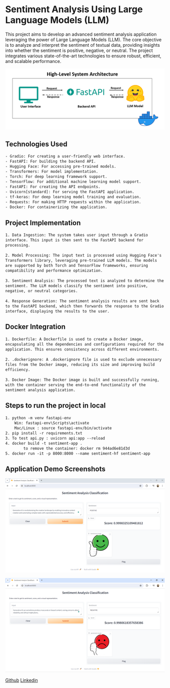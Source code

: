 # Sentiment Analysis Using Large Language Models (LLM)

This project aims to develop an advanced sentiment analysis application leveraging the power of Large Language Models (LLM). The core objective is to analyze and interpret the sentiment of textual data, providing insights into whether the sentiment is positive, negative, or neutral. The project integrates various state-of-the-art technologies to ensure robust, efficient, and scalable performance.

![High-Level System Architecture](./images/high_level_system_architecture.png)

## Technologies Used
    - Gradio: For creating a user-friendly web interface.
    - FastAPI: For building the backend API.
    - Hugging Face: For accessing pre-trained models.
    - Transformers: For model implementation.
    - Torch: For deep learning framework support.
    - TensorFlow: For additional machine learning model support.
    - FastAPI: For creating the API endpoints.
    - Uvicorn[standard]: For serving the FastAPI application.
    - tf-keras: For deep learning model training and evaluation.
    - Requests: For making HTTP requests within the application.
    - Docker: For containerizing the application.

## Project Implementation
    1. Data Ingestion: The system takes user input through a Gradio interface. This input is then sent to the FastAPI backend for processing.

    2. Model Processing: The input text is processed using Hugging Face's Transformers library, leveraging pre-trained LLM models. The models are supported by both Torch and TensorFlow frameworks, ensuring compatibility and performance optimization.

    3. Sentiment Analysis: The processed text is analyzed to determine the sentiment. The LLM models classify the sentiment into positive, negative, or neutral categories.

    4. Response Generation: The sentiment analysis results are sent back to the FastAPI backend, which then forwards the response to the Gradio interface, displaying the results to the user.

## Docker Integration
    1. Dockerfile: A Dockerfile is used to create a Docker image, encapsulating all the dependencies and configurations required for the application. This ensures consistency across different environments.
    
    2. .dockerignore: A .dockerignore file is used to exclude unnecessary files from the Docker image, reducing its size and improving build efficiency.
    
    3. Docker Image: The Docker image is built and successfully running, with the container serving the end-to-end functionality of the sentiment analysis application.

## Steps to run the project in local
    1. python -m venv fastapi-env
        Win: fastapi-env\Scripts\activate
        Mac/Linux : source fastapi-env/bin/activate
    2. pip install -r requirements.txt
    3. To test api.py : uvicorn api:app --reload
    4. docker build -t sentiment-app .
            to remove the container: docker rm 944ad6e81d3d
    5. docker run -it -p 8000:8000 --name sentiment-hf sentiment-app


## Application Demo Screenshots
![Positive Sentiment](./images/test_positive.png)

![Negative Sentiment](./images/test_negetive.png)



[Github](image.png)
[Linkedin](image.png)